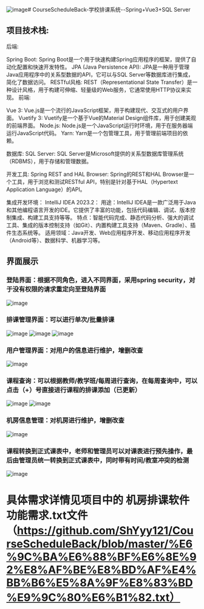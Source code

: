 ![image](https://github.com/ShYyy121/CourseScheduleBack/assets/145829122/6545295e-f490-445e-ae77-70dca5954a94)# CourseScheduleBack-学校排课系统--Spring+Vue3+SQL Server
## 项目技术栈:
后端:

Spring Boot: Spring Boot是一个用于快速构建Spring应用程序的框架，提供了自动化配置和快速开发特性。
JPA (Java Persistence API): JPA是一种用于管理Java应用程序中的关系型数据的API，它可以与SQL Server等数据库进行集成，简化了数据访问。
RESTful风格: REST（Representational State Transfer）是一种设计风格，用于构建可伸缩、轻量级的Web服务，它通常使用HTTP协议来实现。
前端:

Vue 3: Vue.js是一个流行的JavaScript框架，用于构建现代、交互式的用户界面。
Vuetify 3: Vuetify是一个基于Vue的Material Design组件库，用于创建美观的前端界面。
Node.js: Node.js是一个JavaScript运行时环境，用于在服务器端运行JavaScript代码。
Yarn: Yarn是一个包管理工具，用于管理前端项目的依赖。

数据库:
SQL Server: SQL Server是Microsoft提供的关系型数据库管理系统（RDBMS），用于存储和管理数据。

开发工具:
Spring REST and HAL Browser: Spring的REST和HAL Browser是一个工具，用于浏览和测试RESTful API，特别是针对基于HAL（Hypertext Application Language）的API。

集成开发环境：
IntelliJ IDEA 2023.2：
用途：IntelliJ IDEA是一款广泛用于Java和其他编程语言开发的IDE。它提供了丰富的功能，包括代码编辑、调试、版本控制集成、构建工具支持等等。
特点：智能代码完成、静态代码分析、强大的调试工具、集成的版本控制支持（如Git）、内置构建工具支持（Maven、Gradle）、插件生态系统等。
适用领域：Java开发、Web应用程序开发、移动应用程序开发（Android等）、数据科学、机器学习等。

## 界面展示
### 登陆界面：根据不同角色，进入不同界面，采用spring security，对于没有权限的请求重定向至登陆界面
![image](https://github.com/ShYyy121/CourseScheduleBack/assets/145829122/cca6ae67-7a3d-434a-bf76-e3253b7e1cae)
### 排课管理界面：可以进行单次/批量排课
![image](https://github.com/ShYyy121/CourseScheduleBack/assets/145829122/d7a09c12-f52b-407c-8740-fa51b196ec32)
![image](https://github.com/ShYyy121/CourseScheduleBack/assets/145829122/a5dd3851-ccd4-485f-86a7-e3d0c1be2395)
![image](https://github.com/ShYyy121/CourseScheduleBack/assets/145829122/f2c8e438-d5ba-4088-bf79-4974e1eb0abc)
### 用户管理界面：对用户的信息进行维护，增删改查
![image](https://github.com/ShYyy121/CourseScheduleBack/assets/145829122/285c0794-a89a-483e-812b-62bc18db1790)
### 课程查询：可以根据教师/教学班/每周进行查询，在每周查询中，可以点击（+）号直接进行课程的排课添加（已更新）
![image](https://github.com/ShYyy121/CourseScheduleBack/assets/145829122/2696f49d-549c-41f6-abb9-60cec9396d04)
![image](https://github.com/ShYyy121/CourseScheduleBack/assets/145829122/01ef8dd7-aa03-4388-a20a-f5a30be3d3f4)
### 机房信息管理：对机房进行维护，增删改查
![image](https://github.com/ShYyy121/CourseScheduleBack/assets/145829122/fc72996b-cb40-41dc-ae74-0a9b4eb3e51a)
### 课程转换到正式课表中，老师和管理员可以对课表进行预先操作，最后由管理员统一转换到正式课表中，同时带有时间/教室冲突的检测
![image](https://github.com/ShYyy121/CourseScheduleBack/assets/145829122/e27507f3-5c5c-4d9c-8fc2-b78c2b116134)
# 具体需求详情见项目中的 机房排课软件功能需求.txt文件（https://github.com/ShYyy121/CourseScheduleBack/blob/master/%E6%9C%BA%E6%88%BF%E6%8E%92%E8%AF%BE%E8%BD%AF%E4%BB%B6%E5%8A%9F%E8%83%BD%E9%9C%80%E6%B1%82.txt）
